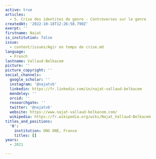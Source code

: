 ```yaml
---
active: true
articles:
  - 5. Crise des identites de genre - Controverses sur le genre
createdAt: '2022-10-18T12:26:58.790Z'
exerpt: ''
firstname: Najat
is_institution: false
issue:
  - content/issues/Agir en temps de crise.md
language:
  - French
lastname: Vallaud-Belkacem
picture: ''
picture_copyright: ''
social_channels:
  google_scholar: ''
  instagram: '@najatvb'
  linkedin: https://fr.linkedin.com/in/najat-vallaud-belkacem
  mendeley: ''
  orcid: ''
  researchgate: ''
  twitter: '@najatvb'
  website: https://www.najat-vallaud-belkacem.com/
  wikipedia: https://fr.wikipedia.org/wiki/Najat_Vallaud-Belkacem
titles_and_positions:
  '0':
    institution: ONG ONE, France
    titles: []
years:
  - 2021

---
```

